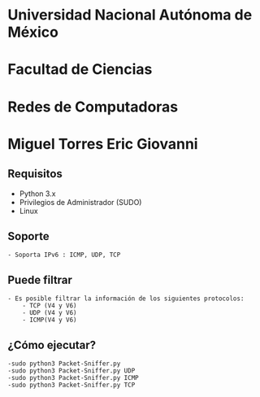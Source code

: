 # Universidad Nacional Autónoma de México

# Facultad de Ciencias

# Redes de Computadoras

# Miguel Torres Eric Giovanni
## Requisitos
  - Python 3.x
  - Privilegios de Administrador (SUDO)
  - Linux
  
## Soporte
	- Soporta IPv6 : ICMP, UDP, TCP
	
## Puede filtrar
	- Es posible filtrar la información de los siguientes protocolos:
		- TCP (V4 y V6)
		- UDP (V4 y V6)
		- ICMP(V4 y V6)
	
## ¿Cómo ejecutar?
	-sudo python3 Packet-Sniffer.py
	-sudo python3 Packet-Sniffer.py UDP
	-sudo python3 Packet-Sniffer.py ICMP
	-sudo python3 Packet-Sniffer.py TCP

